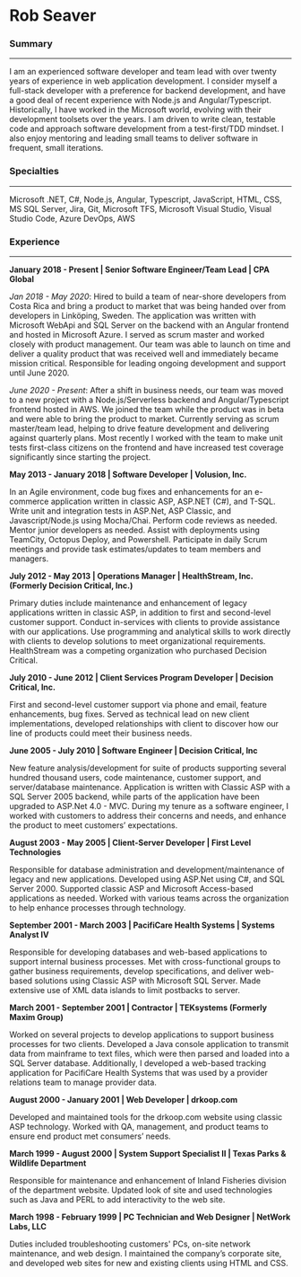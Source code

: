 # Rob Seaver

### Summary
---
I am an experienced software developer and team lead with over twenty years of experience in web application development. I consider myself a full-stack developer with a preference for backend development, and have a good deal of recent experience with Node.js and Angular/Typescript. Historically, I have worked in the Microsoft world, evolving with their development toolsets over the years. I am driven to write clean, testable code and approach software development from a test-first/TDD mindset. I also enjoy mentoring and leading small teams to deliver software in frequent, small iterations.

### Specialties
---
Microsoft .NET, C#, Node.js, Angular, Typescript, JavaScript, HTML, CSS, MS SQL Server, Jira, Git, Microsoft TFS, Microsoft Visual Studio, Visual Studio Code, Azure DevOps, AWS

### Experience
---
__January 2018 - Present | Senior Software Engineer/Team Lead | CPA Global__

_Jan 2018 - May 2020_: Hired to build a team of near-shore developers from Costa Rica and bring a product to market that was being handed over from developers in Linköping, Sweden. The application was written with Microsoft WebApi and SQL Server on the backend with an Angular frontend and hosted in Microsoft Azure. I served as scrum master and worked closely with product management. Our team was able to launch on time and deliver a quality product that was received well and immediately became mission critical. Responsible for leading ongoing development and support until June 2020.

_June 2020 - Present_: After a shift in business needs, our team was moved to a new project with a Node.js/Serverless backend and Angular/Typescript frontend hosted in AWS. We joined the team while the product was in beta and were able to bring the product to market. Currently serving as scrum master/team lead, helping to drive feature development and delivering against quarterly plans. Most recently I worked with the team to make unit tests first-class citizens on the frontend and have increased test coverage significantly since starting the project.

__May 2013 - January 2018 | Software Developer | Volusion, Inc.__

In an Agile environment, code bug fixes and enhancements for an e-commerce application written in classic ASP, ASP.NET (C#), and T-SQL. Write unit and integration tests in ASP.Net, ASP Classic, and Javascript/Node.js using Mocha/Chai. Perform code reviews as needed. Mentor junior developers as needed. Assist with deployments using TeamCity, Octopus Deploy, and Powershell. Participate in daily Scrum meetings and provide task estimates/updates to team members and managers.

__July 2012 - May 2013 | Operations Manager | HealthStream, Inc. (Formerly Decision Critical, Inc.)__

Primary duties include maintenance and enhancement of legacy applications written in classic ASP, in addition to first and second-level customer support. Conduct in-services with clients to provide assistance with our applications. Use programming and analytical skills to work directly with clients to develop solutions to meet organizational requirements. HealthStream was a competing organization who purchased Decision Critical.

__July 2010 - June 2012 | Client Services Program Developer | Decision Critical, Inc.__

First and second-level customer support via phone and email, feature enhancements, bug fixes. Served as technical lead on new client implementations, developed relationships with client to discover how our line of products could meet their business needs.

__June 2005 - July 2010 | Software Engineer | Decision Critical, Inc__

New feature analysis/development for suite of products supporting several hundred thousand users, code maintenance, customer support, and server/database maintenance. Application is written with Classic ASP with a SQL Server 2005 backend, while parts of the application have been upgraded to ASP.Net 4.0 - MVC. During my tenure as a software engineer, I worked with customers to address their concerns and needs, and enhance the product to meet customers’ expectations.

__August 2003 - May 2005 | Client-Server Developer | First Level Technologies__

Responsible for database administration and development/maintenance of legacy and new applications. Developed using ASP.Net using C#, and SQL Server 2000. Supported classic ASP and Microsoft Access-based applications as needed. Worked with various teams across the organization to help enhance processes through technology.

__September 2001 - March 2003 | PacifiCare Health Systems | Systems Analyst IV__

Responsible for developing databases and web-based applications to support internal business processes. Met with cross-functional groups to gather business requirements, develop specifications, and deliver web-based solutions using Classic ASP with Microsoft SQL Server. Made extensive use of XML data islands to limit postbacks to server.

__March 2001 - September 2001 | Contractor | TEKsystems (Formerly Maxim Group)__

Worked on several projects to develop applications to support business processes for two clients. Developed a Java console application to transmit data from mainframe to text files, which were then parsed and loaded into a SQL Server database. Additionally, I developed a web-based tracking application for PacifiCare Health Systems that was used by a provider relations team to manage provider data.

__August 2000 - January 2001 | Web Developer | drkoop.com__

Developed and maintained tools for the drkoop.com website using classic ASP technology. Worked with QA, management, and product teams to ensure end product met consumers’ needs.

__March 1999 - August 2000 | System Support Specialist II | Texas Parks & Wildlife Department__

Responsible for maintenance and enhancement of Inland Fisheries division of the department website. Updated look of site and used technologies such as Java and PERL to add interactivity to the web site.

__March 1998 - February 1999 | PC Technician and Web Designer | NetWork Labs, LLC__

Duties included troubleshooting customers' PCs, on-site network maintenance, and web design. I maintained the company’s corporate site, and developed web sites for new and existing clients using HTML and CSS.
